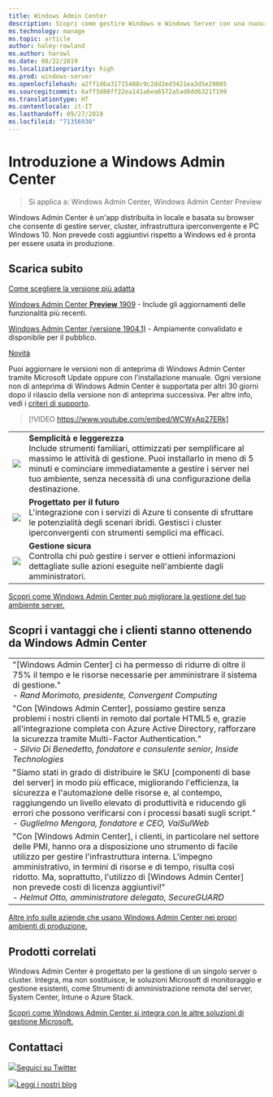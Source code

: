 ```yaml
---
title: Windows Admin Center
description: Scopri come gestire Windows e Windows Server con una nuova app basata su browser, Windows Admin Center (in precedenza Project Honolulu)
ms.technology: manage
ms.topic: article
author: haley-rowland
ms.author: harowl
ms.date: 08/22/2019
ms.localizationpriority: high
ms.prod: windows-server
ms.openlocfilehash: a2ff1d6a31715488c9c2dd2ed3421ea3d5e29085
ms.sourcegitcommit: 6aff3d88ff22ea141a6ea6572a5ad8dd6321f199
ms.translationtype: HT
ms.contentlocale: it-IT
ms.lasthandoff: 09/27/2019
ms.locfileid: "71356930"
---
```

# <a name="hello-windows-admin-center"></a>Introduzione a Windows Admin Center

>Si applica a: Windows Admin Center, Windows Admin Center Preview

Windows Admin Center è un'app distribuita in locale e basata su browser che consente di gestire server, cluster, infrastruttura iperconvergente e PC Windows 10. Non prevede costi aggiuntivi rispetto a Windows ed è pronta per essere usata in produzione.

## <a name="download-now"></a>Scarica subito

[Come scegliere la versione più adatta](faq.md#what-is-windows-admin-center-preview-which-version-is-right-for-me)

[Windows Admin Center **Preview** 1909](https://www.microsoft.com/en-us/software-download/windowsinsiderpreviewserver) - Include gli aggiornamenti delle funzionalità più recenti.

[Windows Admin Center (versione 1904.1)](https://aka.ms/WACDownload) - Ampiamente convalidato e disponibile per il pubblico.

[Novità](../overview.md#release-history)

Puoi aggiornare le versioni non di anteprima di Windows Admin Center tramite Microsoft Update oppure con l'installazione manuale. Ogni versione non di anteprima di Windows Admin Center è supportata per altri 30 giorni dopo il rilascio della versione non di anteprima successiva. Per altre info, vedi i [criteri di supporto](../support/index.md).

>[!VIDEO https://www.youtube.com/embed/WCWxAp27ERk]

|     |     |
| --- | --- |
| ![](../media/simple-icon.png)| **Semplicità e leggerezza** <br/> Include strumenti familiari, ottimizzati per semplificare al massimo le attività di gestione. Puoi installarlo in meno di 5 minuti e cominciare immediatamente a gestire i server nel tuo ambiente, senza necessità di una configurazione della destinazione. |
| ![](../media/future-icon.png)| **Progettato per il futuro** <br/> L'integrazione con i servizi di Azure ti consente di sfruttare le potenzialità degli scenari ibridi. Gestisci i cluster iperconvergenti con strumenti semplici ma efficaci. |
| ![](../media/secure-icon.png)| **Gestione sicura** <br/> Controlla chi può gestire i server e ottieni informazioni dettagliate sulle azioni eseguite nell'ambiente dagli amministratori. |

[Scopri come Windows Admin Center può migliorare la gestione del tuo ambiente server.](../overview.md)

## <a name="see-how-customers-are-benefitting-from-windows-admin-center"></a>Scopri i vantaggi che i clienti stanno ottenendo da Windows Admin Center

|     |
| --- |
| "[Windows Admin Center] ci ha permesso di ridurre di oltre il 75% il tempo e le risorse necessarie per amministrare il sistema di gestione."<br> *- Rand Morimoto, presidente, Convergent Computing* |
| "Con [Windows Admin Center], possiamo gestire senza problemi i nostri clienti in remoto dal portale HTML5 e, grazie all'integrazione completa con Azure Active Directory, rafforzare la sicurezza tramite Multi-Factor Authentication."<br/> *- Silvio Di Benedetto, fondatore e consulente senior, Inside Technologies* |
| "Siamo stati in grado di distribuire le SKU [componenti di base del server] in modo più efficace, migliorando l'efficienza, la sicurezza e l'automazione delle risorse e, al contempo, raggiungendo un livello elevato di produttività e riducendo gli errori che possono verificarsi con i processi basati sugli script." <br/> *- Guglielmo Mengora, fondatore e CEO, VaiSulWeb* |
| "Con [Windows Admin Center], i clienti, in particolare nel settore delle PMI, hanno ora a disposizione uno strumento di facile utilizzo per gestire l'infrastruttura interna. L'impegno amministrativo, in termini di risorse e di tempo, risulta così ridotto. Ma, soprattutto, l'utilizzo di [Windows Admin Center] non prevede costi di licenza aggiuntivi!" <br/> *- Helmut Otto, amministratore delegato, SecureGUARD* |

[Altre info sulle aziende che usano Windows Admin Center nei propri ambienti di produzione.](case-studies.md)

## <a name="related-products"></a>Prodotti correlati

Windows Admin Center è progettato per la gestione di un singolo server o cluster. Integra, ma non sostituisce, le soluzioni Microsoft di monitoraggio e gestione esistenti, come Strumenti di amministrazione remota del server, System Center, Intune o Azure Stack.

[Scopri come Windows Admin Center si integra con le altre soluzioni di gestione Microsoft.](related-management.md)

## <a name="connect-with-us"></a>Contattaci

![](//img-prod-cms-rt-microsoft-com.akamaized.net/cms/api/am/imageFileData/REOolR)[Seguici su Twitter](https://twitter.com/servermgmt)

![](//img-prod-cms-rt-microsoft-com.akamaized.net/cms/api/am/imageFileData/REOtyw)[Leggi i nostri blog](https://blogs.technet.microsoft.com/servermanagement/)
